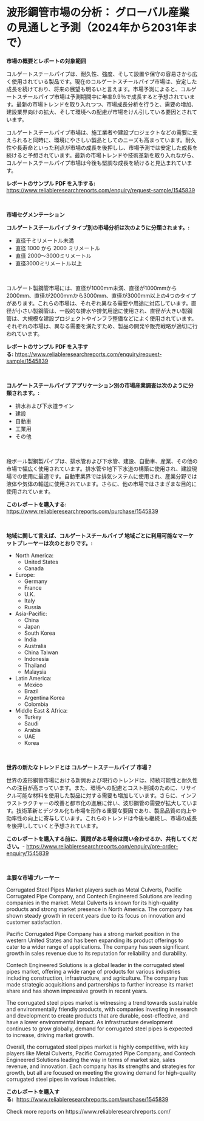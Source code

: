 <p><h1>波形鋼管市場の分析： グローバル産業の見通しと予測（2024年から2031年まで）</h1></p><p><strong>市場の概要とレポートの対象範囲</strong></p>
<p><p>コルゲートスチールパイプは、耐久性、強度、そして設置や保守の容易さから広く使用されている製品です。現在のコルゲートスチールパイプ市場は、安定した成長を続けており、将来の展望も明るいと言えます。市場予測によると、コルゲートスチールパイプ市場は予測期間中に年率9.9％で成長すると予想されています。最新の市場トレンドを取り入れつつ、市場成長分析を行うと、需要の増加、建設業界向けの拡大、そして環境への配慮が市場をけん引している要因とされています。</p><p>コルゲートスチールパイプ市場は、施工業者や建設プロジェクトなどの需要に支えられると同時に、環境にやさしい製品としてのニーズも高まっています。耐久性や長寿命といった利点が市場の成長を後押しし、市場予測では安定した成長を続けると予想されています。最新の市場トレンドや技術革新を取り入れながら、コルゲートスチールパイプ市場は今後も堅調な成長を続けると見込まれています。</p></p>
<p><strong>レポートのサンプル PDF を入手する:</strong> <a href="https://www.reliableresearchreports.com/enquiry/request-sample/1545839">https://www.reliableresearchreports.com/enquiry/request-sample/1545839</a></p>
<p>&nbsp;</p>
<p><strong>市場セグメンテーション</strong></p>
<p><strong>コルゲートスチールパイプ タイプ別の市場分析は次のように分類されます。:</strong></p>
<p><ul><li>直径千ミリメートル未満</li><li>直径 1000 から 2000 ミリメートル</li><li>直径 2000〜3000ミリメートル</li><li>直径3000ミリメートル以上</li></ul></p>
<p>&nbsp;</p>
<p><p>コルゲート製鋼管市場には、直径が1000mm未満、直径が1000mmから2000mm、直径が2000mmから3000mm、直径が3000mm以上の4つのタイプがあります。これらの市場は、それぞれ異なる需要や用途に対応しています。直径が小さい製鋼管は、一般的な排水や排気用途に使用され、直径が大きい製鋼管は、大規模な建設プロジェクトやインフラ整備などによく使用されています。それぞれの市場は、異なる需要を満たすため、製品の開発や販売戦略が適切に行われています。</p></p>
<p><strong>レポートのサンプル PDF を入手する:</strong>&nbsp;<a href="https://www.reliableresearchreports.com/enquiry/request-sample/1545839">https://www.reliableresearchreports.com/enquiry/request-sample/1545839</a></p>
<p>&nbsp;</p>
<p><strong> コルゲートスチールパイプ アプリケーション別の市場産業調査は次のように分類されます。:</strong></p>
<p><ul><li>排水および下水道ライン</li><li>建設</li><li>自動車</li><li>工業用</li><li>その他</li></ul></p>
<p>&nbsp;</p>
<p><p>段ボール製鋼製パイプは、排水管および下水管、建設、自動車、産業、その他の市場で幅広く使用されています。排水管や地下下水道の構築に使用され、建設現場での使用に最適です。自動車業界では排気システムに使用され、産業分野では液体や気体の輸送に使用されています。さらに、他の市場ではさまざまな目的に使用されています。</p></p>
<p><strong>このレポートを購入する:</strong>&nbsp; <a href="https://www.reliableresearchreports.com/purchase/1545839">https://www.reliableresearchreports.com/purchase/1545839</a></p>
<p>&nbsp;</p>
<p><strong>地域に関して言えば、コルゲートスチールパイプ 地域ごとに利用可能なマーケットプレーヤーは次のとおりです。:</strong></p>
<p><ul>
    <li>
        North America:
        <ul>
            <li>United States</li>
            <li>Canada</li>
        </ul>
    </li>
    <li>
        Europe:
        <ul>
            <li>Germany</li>
            <li>France</li>
            <li>U.K.</li>
            <li>Italy</li>
            <li>Russia</li>
        </ul>
    </li>
    <li>
        Asia-Pacific:
        <ul>
            <li>China</li>
            <li>Japan</li>
            <li>South Korea</li>
            <li>India</li>
            <li>Australia</li>
            <li>China Taiwan</li>
            <li>Indonesia</li>
            <li>Thailand</li>
            <li>Malaysia</li>
        </ul>
    </li>
    <li>
        Latin America:
        <ul>
            <li>Mexico</li>
            <li>Brazil</li>
            <li>Argentina Korea</li>
            <li>Colombia</li>
        </ul>
    </li>
    <li>
        Middle East & Africa:
        <ul>
            <li>Turkey</li>
            <li>Saudi</li>
            <li>Arabia</li>
            <li>UAE</li>
            <li>Korea</li>
        </ul>
    </li>
    </ul></p>
<p>&nbsp;</p>
<p><strong>世界の新たなトレンドとは コルゲートスチールパイプ 市場？</strong></p>
<p><p>世界の波形鋼管市場における新興および現行のトレンドは、持続可能性と耐久性への注目が高まっています。また、環境への配慮とコスト削減のために、リサイクル可能な材料を使用した製品に対する需要も増加しています。さらに、インフラストラクチャーの改善と都市化の進展に伴い、波形鋼管の需要が拡大しています。技術革新とデジタル化も市場を形作る重要な要因であり、製品品質の向上や効率性の向上に寄与しています。これらのトレンドは今後も継続し、市場の成長を後押ししていくと予想されています。</p></p>
<p><strong>このレポートを購入する前に、質問がある場合は問い合わせるか、共有してください。</strong>- <a href="https://www.reliableresearchreports.com/enquiry/pre-order-enquiry/1545839">https://www.reliableresearchreports.com/enquiry/pre-order-enquiry/1545839</a></p>
<p>&nbsp;</p>
<p><strong>主要な市場プレーヤー</strong></p>
<p><p>Corrugated Steel Pipes Market players such as Metal Culverts, Pacific Corrugated Pipe Company, and Contech Engineered Solutions are leading companies in the market. Metal Culverts is known for its high-quality products and strong market presence in North America. The company has shown steady growth in recent years due to its focus on innovation and customer satisfaction.</p><p>Pacific Corrugated Pipe Company has a strong market position in the western United States and has been expanding its product offerings to cater to a wider range of applications. The company has seen significant growth in sales revenue due to its reputation for reliability and durability.</p><p>Contech Engineered Solutions is a global leader in the corrugated steel pipes market, offering a wide range of products for various industries including construction, infrastructure, and agriculture. The company has made strategic acquisitions and partnerships to further increase its market share and has shown impressive growth in recent years.</p><p>The corrugated steel pipes market is witnessing a trend towards sustainable and environmentally friendly products, with companies investing in research and development to create products that are durable, cost-effective, and have a lower environmental impact. As infrastructure development continues to grow globally, demand for corrugated steel pipes is expected to increase, driving market growth.</p><p>Overall, the corrugated steel pipes market is highly competitive, with key players like Metal Culverts, Pacific Corrugated Pipe Company, and Contech Engineered Solutions leading the way in terms of market size, sales revenue, and innovation. Each company has its strengths and strategies for growth, but all are focused on meeting the growing demand for high-quality corrugated steel pipes in various industries.</p></p>
<p><strong>このレポートを購入する:</strong>&nbsp;&nbsp;<a href="https://www.reliableresearchreports.com/purchase/1545839">https://www.reliableresearchreports.com/purchase/1545839</a></p>
<p>Check more reports on https://www.reliableresearchreports.com/</p>